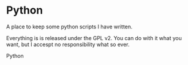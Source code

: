Python
======
A place to keep some python scripts I have written.

Everything is is released under the GPL v2. You can do with it what you want, but I accespt no responsibility 
what so ever.

Python
